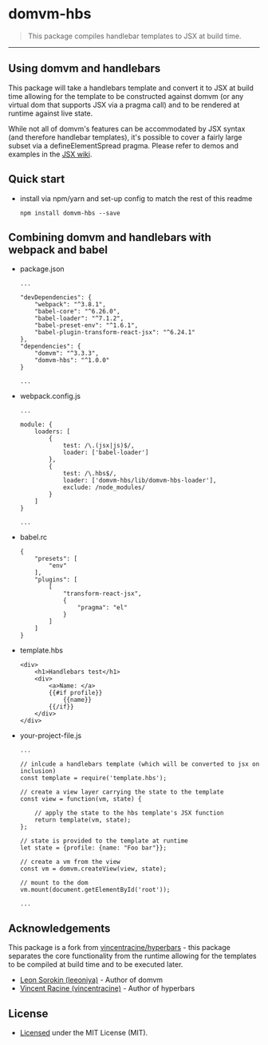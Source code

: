 # domvm-hbs

 > This package compiles handlebar templates to JSX at build time.

--------

## Using domvm and handlebars

This package will take a handlebars template and convert it to JSX at build time allowing for the template to be constructed against domvm (or any virtual dom that supports JSX via a pragma call) and to be rendered at runtime against live state.

While not all of domvm's features can be accommodated by JSX syntax (and therefore handlebar templates), it's possible to cover a fairly large subset via a defineElementSpread pragma. Please refer to demos and examples in the [JSX wiki](https://github.com/domvm/domvm/wiki/JSX).

## Quick start

- install via npm/yarn and set-up config to match the rest of this readme
    ```
    npm install domvm-hbs --save
    ```

## Combining domvm and handlebars with webpack and babel

- package.json
    ```
    ...

    "devDependencies": {
        "webpack": "^3.8.1",
        "babel-core": "^6.26.0",
        "babel-loader": "^7.1.2",
        "babel-preset-env": "^1.6.1",
        "babel-plugin-transform-react-jsx": "^6.24.1"
    },
    "dependencies": {
        "domvm": "^3.3.3",
        "domvm-hbs": "^1.0.0"
    }

    ...
    ```
- webpack.config.js
    ```
    ...

    module: {
        loaders: [
            {
                test: /\.(jsx|js)$/,
                loader: ['babel-loader']
            },
            {
                test: /\.hbs$/,
                loader: ['domvm-hbs/lib/domvm-hbs-loader'],
                exclude: /node_modules/
            }
        ]
    }

    ...
    ```
- babel.rc
    ```
    {
        "presets": [
            "env"
        ],
        "plugins": [
            [
                "transform-react-jsx",
                {
                    "pragma": "el"
                }
            ]
        ]
    }
    ```

- template.hbs
    ```
    <div>
        <h1>Handlebars test</h1>
        <div>
            <a>Name: </a>
            {{#if profile}}
                {{name}}
            {{/if}}
        </div>
    </div>
    ```

- your-project-file.js
    ```
    ...

    // inlcude a handlebars template (which will be converted to jsx on inclusion)
    const template = require('template.hbs');

    // create a view layer carrying the state to the template
    const view = function(vm, state) {

        // apply the state to the hbs template's JSX function
        return template(vm, state);
    };

    // state is provided to the template at runtime
    let state = {profile: {name: "Foo bar"}};

    // create a vm from the view
    const vm = domvm.createView(view, state);

    // mount to the dom
    vm.mount(document.getElementById('root'));

    ...
    ```

## Acknowledgements

This package is a fork from [vincentracine/hyperbars](https://github.com/vincentracine/hyperbars) - this package separates the core functionality from the runtime allowing for the templates to be compiled at build time and to be executed later.

 - [Leon Sorokin (leeoniya)](https://github.com/leeoniya) - Author of domvm
 - [Vincent Racine (vincentracine)](https://github.com/vincentracine) - Author of hyperbars

## License

* [Licensed](https://github.com/gdixon/domvm-hbs/blob/master/LICENSE) under the MIT License (MIT).
